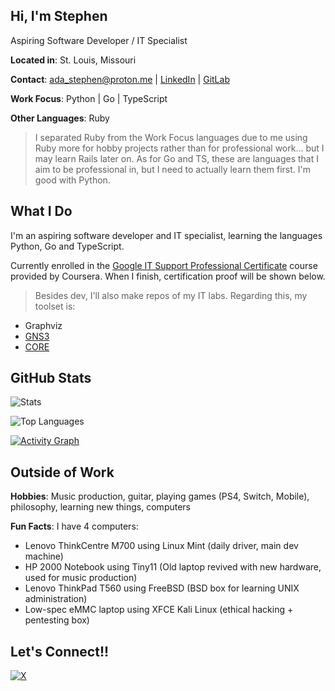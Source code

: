 ## Hi, I'm Stephen

Aspiring Software Developer / IT Specialist

**Located in**: St. Louis, Missouri

**Contact**: ada_stephen@proton.me | [LinkedIn](https://www.linkedin.com/in/stephen-ada-345a06370/) | 
[GitLab](https://gitlab.com/stephenjamesada)

**Work Focus**: Python | Go | TypeScript

**Other Languages**: Ruby

> I separated Ruby from the Work Focus languages due to me using Ruby more for hobby projects rather than for professional work... but I may learn Rails later on. As for Go and TS, these are languages that I aim to be professional in, but I need to actually learn them first. I'm good with Python.

## What I Do

I'm an aspiring software developer and IT specialist, learning the languages Python, Go and TypeScript.

Currently enrolled in the [Google IT Support Professional Certificate](https://www.coursera.org/professional-certificates/google-it-support) course provided by Coursera. When I finish, certification proof will be shown below.

> Besides dev, I'll also make repos of my IT labs. Regarding this, my toolset is:

- Graphviz
- [GNS3](https://github.com/GNS3/gns3-gui)
- [CORE](https://github.com/coreemu/core)

## GitHub Stats

![Stats](https://github-readme-stats.vercel.app/api?username=stephenjamesada&theme=dark&show_icons=true&hide_border=true&count_private=false)

![Top Languages](https://github-readme-stats.vercel.app/api/top-langs/?username=stephenjamesada&layout=compact&theme=dark&hide_border=true&count_private=false)

[![Activity Graph](https://github-readme-activity-graph.vercel.app/graph?username=stephenjamesada&bg_color=000000&color=3d3846&line=ffffff&point=77767b&area=true&hide_border=true)](https://github.com/ashutosh00710/github-readme-activity-graph)

## Outside of Work

**Hobbies**: Music production, guitar, playing games (PS4, Switch, Mobile), philosophy, learning new things, computers

**Fun Facts**: I have 4 computers:

- Lenovo ThinkCentre M700 using Linux Mint (daily driver, main dev machine)
- HP 2000 Notebook using Tiny11 (Old laptop revived with new hardware, used for music production)
- Lenovo ThinkPad T560 using FreeBSD (BSD box for learning UNIX administration)
- Low-spec eMMC laptop using XFCE Kali Linux (ethical hacking + pentesting box)

## Let's Connect!!

[![X](https://img.shields.io/badge/X-%23000000.svg?style=for-the-badge&logo=X&logoColor=white)](https://x.com/stephenjamesada)
